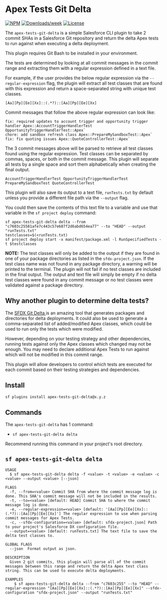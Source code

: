 # Apex Tests Git Delta

[![NPM](https://img.shields.io/npm/v/apex-tests-git-delta.svg?label=apex-tests-git-delta)](https://www.npmjs.com/package/apex-tests-git-delta) [![Downloads/week](https://img.shields.io/npm/dw/apex-tests-git-delta.svg)](https://npmjs.org/package/apex-tests-git-delta) [![License](https://img.shields.io/badge/License-MIT-yellow.svg)](https://raw.githubusercontent.com/mcarvin8/apex-tests-git-delta/main/LICENSE.md)

The `apex-tests-git-delta` is a simple Salesforce CLI plugin to take 2 commit SHAs in a Salesforce Git repository and return the delta Apex tests to run against when executing a delta deployment.

This plugin requires Git Bash to be installed in your environment.

The tests are determined by looking at all commit messages in the commit range and extracting them with a regular expression defined in a text file.

For example, if the user provides the below regular expression via the `--regular-expression` flag, the plugin will extract all test classes that are found with this expression and return a space-separated string with unique test classes.

```
[Aa][Pp][Ee][Xx]::(.*?)::[Aa][Pp][Ee][Xx]
```

Commit messages that follow the above regular expression can look like:

```
fix: required updates to account trigger and opportunity trigger handler Apex::AccountTriggerHandlerTest OpportunityTriggerHandlerTest::Apex`
chore: add sandbox refresh class Apex::PrepareMySandboxTest::Apex`
fix: fix quoting issues Apex::QuoteControllerTest::Apex`
```

The 3 commit messages above will be parsed to retrieve all test classes found using the regular expression. Test classes can be separated by commas, spaces, or both in the commit message. This plugin will separate all tests by a single space and sort them alphabetically when creating the final output.

```
AccountTriggerHandlerTest OpportunityTriggerHandlerTest PrepareMySandboxTest QuoteControllerTest
```

This plugin will also save its output to a text file, `runTests.txt` by default unless you provide a different file path via the `--output` flag.

You could then save the contents of this text file to a variable and use that variable in the `sf project deploy` command:

```
sf apex-tests-git-delta delta --from "c7603c25581afe7c443c57e687f2d6abd654ea77" --to "HEAD" --output "runTests.txt"
testclasses=$(<runTests.txt)
sf project deploy start -x manifest/package.xml -l RunSpecifiedTests -t $testclasses
```

**NOTE:** The test classes will only be added to the output if they are found in one of your package directories as listed in the `sfdx-project.json`. If the test class name was not found in any package directory, a warning will be printed to the terminal. The plugin will not fail if no test classes are included in the final output. The output and text file will simply be empty if no delta test classes were found in any commit message or no test classes were validated against a package directory.

## Why another plugin to determine delta tests?

The [SFDX Git Delta ](https://github.com/scolladon/sfdx-git-delta) is an amazing tool that generates packages and directories for delta deployments. It could also be used to generate a comma-separated list of added/modified Apex classes, which could be used to run only the tests which were modified.

However, depending on your testing strategy and other dependencies, running tests against only the Apex classes which changed may not be enough. You may need to declare additional Apex Tests to run against which will not be modified in this commit range.

This plugin will allow developers to control which tests are executed for each commit based on their testing strategies and dependencies.

## Install

```bash
sf plugins install apex-tests-git-delta@x.y.z
```

## Commands

The `apex-tests-git-delta` has 1 command:

- `sf apex-tests-git-delta delta`

Recommend running this command in your project's root directory.

## `sf apex-tests-git-delta delta`

```
USAGE
  $ sf apex-tests-git-delta delta -f <value> -t <value> -e <value> -c <value> --output <value> [--json]

FLAGS
  -f, --from=<value> Commit SHA from where the commit message log is done. This SHA's commit message will not be included in the results.
  -t, --to=<value> [default: HEAD] Commit SHA to where the commit message log is done.
  -e, --regular-expression=<value> [default: '[Aa][Pp][Ee][Xx]::(.*?)::[Aa][Pp][Ee][Xx]'] The regular expression to use when parsing commit messages for Apex Tests.
  -c, --sfdx-configuration=<value> [default: sfdx-project.json] Path to your project's Salesforce DX configuration file.
  --output=<value> [default: runTests.txt] The text file to save the delta test classes to.

GLOBAL FLAGS
  --json  Format output as json.

DESCRIPTION
  Given 2 git commits, this plugin will parse all of the commit messages between this range and return the delta Apex test class string. This can be used to execute delta deployments.

EXAMPLES
    $ sf apex-tests-git-delta delta --from "c7603c255" --to "HEAD" --regular-expression "[Aa][Pp][Ee][Xx]::(.*?)::[Aa][Pp][Ee][Xx]" --sfdx-configuration "sfdx-project.json" --output "runTests.txt"
```

